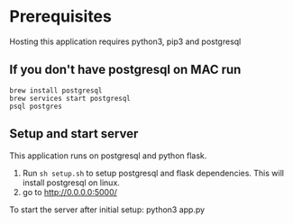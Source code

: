Prerequisites
=============
Hosting this application requires python3, pip3 and postgresql

If you don't have postgresql on MAC run
---
```
brew install postgresql
brew services start postgresql
psql postgres
```

Setup and start server
-----
This application runs on postgresql and python flask.
1. Run `sh setup.sh` to setup postgresql and flask dependencies. This will install postgresql on linux.
2. go to http://0.0.0.0:5000/

To start the server after initial setup:
python3 app.py
